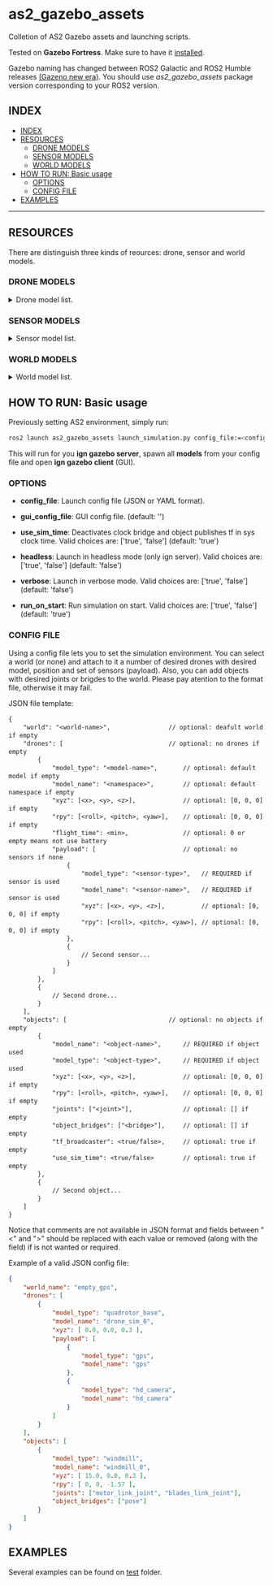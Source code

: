 # as2_gazebo_assets

Colletion of AS2 Gazebo assets and launching scripts. 

Tested on **Gazebo Fortress**. Make sure to have it [installed](https://gazebosim.org/docs/fortress/install_ubuntu).

Gazebo naming has changed between ROS2 Galactic and ROS2 Humble releases [(Gazeno new era)](https://discourse.ros.org/t/a-new-era-for-gazebo-cross-post/25012). You should use *as2_gazebo_assets* package version corresponding to your ROS2 version.

## INDEX
- [INDEX](#index)
- [RESOURCES](#resources)
  - [DRONE MODELS](#drone-models)
  - [SENSOR MODELS](#sensor-models)
  - [WORLD MODELS](#world-models)
- [HOW TO RUN: Basic usage](#how-to-run-basic-usage)
  - [OPTIONS](#options)
  - [CONFIG FILE](#config-file)
- [EXAMPLES](#examples)
---

## RESOURCES
There are distinguish three kinds of reources: drone, sensor and world models.

### DRONE MODELS
<details>
<summary>Drone model list.</summary>
    
| SDF Name | Status | Image |
| - | :-: | - |
| *quadroto_base* | <span style="color:darkgreen">FLYING</span> | ![](docs/imgs/quadrotor_base.png) |
| *hexrotor_base* | <span style="color:darkgreen">FLYING</span> | ![](docs/imgs/hexrotor_base.png) |
| *crazyflie* | <span style="color:red">UNSTABLE FLYING</span> | ![](docs/imgs/crazyflie.png) |
</details>

### SENSOR MODELS
<details>
<summary>Sensor model list.</summary>
    
| SDF Name | Description | Plugin |
| - | - | - |
| *imu* | **NOT SDF**: Alreay included in drone models. IMU sensor reports vertical position, angular velocity and linear acceleration readings. | ignition::gazebo::systems::Imu |
| *air_pressure* | Air pressure sensor reports vertical position and velocity readings. | ignition::gazebo::systems::AirPressure |
| *magnetometer* | **NOT SDF**: Alreay included in drone models. Magnetometer sensor reports the magnetic field in its current location. | ignition::gazebo::systems::Magnetometer |
| *hd_camera* | RGB Camera with 1280x960 resolution. | - |
| *vga_camera* | RGB Camera with 640x480 resolution. | - |
| *semantic_camera* | RGB Camera with 1280x960 resolution with semantic segmentation data. | - |
| *rgbd_camera* | RGBD Camera with 640x480 resolution and 10 meters of depth sensing. | - |
| *point_lidar* | Single point lidar with 40 meter range. | - |
| *planar_lidar* | Planar scanning two-dimension lidar with 30 meter range. | - |
| *3d_lidar* | Three-dimensional scan with 100 meter range. | - |
| *gps* | Navigation satellite sensor reports position and velocity in spherical coordinates (latitude / longitude). | ignition::gazebo::systems::NavSat |
| *suction_gripper* | Light weight suction gripper. | mbzirc::SuctionGripperPlugin |
</details>

### WORLD MODELS
<details>
<summary>World model list.</summary>
    
| SDF Name | Description | Image |
| - | - | - |
| *empty* | Empty world with ground. | ![](docs/imgs/empty.png) |
| *test_gripper* | Empty world with two small objects to test the gripper. | ![](docs/imgs/test_gripper.png) |
| *empty_gps* | Empty world with ground and gps enabled | ![](docs/imgs/empty.png) |
</details>

## HOW TO RUN: Basic usage

Previously setting AS2 environment, simply run:
```bash
ros2 launch as2_gazebo_assets launch_simulation.py config_file:=<config-file>
```

This will run for you **ign gazebo server**, spawn all **models** from your config file and open **ign gazebo client** (GUI).

### OPTIONS

- **config_file**:
    Launch config file (JSON or YAML format).

- **gui_config_file**:
    GUI config file.
    (default: '')

- **use_sim_time**:
    Deactivates clock bridge and object publishes tf in sys clock time. Valid choices are: ['true', 'false']
    (default: 'true')

- **headless**:
    Launch in headless mode (only ign server). Valid choices are: ['true', 'false']
    (default: 'false')

- **verbose**:
    Launch in verbose mode. Valid choices are: ['true', 'false']
    (default: 'false')

- **run_on_start**:
    Run simulation on start. Valid choices are: ['true', 'false']
    (default: 'true')


### CONFIG FILE
Using a config file lets you to set the simulation environment. You can select a world (or none) and attach to it a number of desired drones with desired model, position and set of sensors (payload). Also, you can add objects with desired joints or brigdes to the world. Please pay atention to the format file, otherwise it may fail.

JSON file template:
```
{
    "world": "<world-name>",                // optional: deafult world if empty
    "drones": [                             // optional: no drones if empty
        {
            "model_type": "<model-name>",       // optional: default model if empty
            "model_name": "<namespace>",        // optional: default namespace if empty
            "xyz": [<x>, <y>, <z>],             // optional: [0, 0, 0] if empty
            "rpy": [<roll>, <pitch>, <yaw>],    // optional: [0, 0, 0] if empty
            "flight_time": <min>,               // optional: 0 or empty means not use battery
            "payload": [                        // optional: no sensors if none
                {
                    "model_type": "<sensor-type>",   // REQUIRED if sensor is used
                    "model_name": "<sensor-name>",   // REQUIRED if sensor is used
                    "xyz": [<x>, <y>, <z>],          // optional: [0, 0, 0] if empty
                    "rpy": [<roll>, <pitch>, <yaw>], // optional: [0, 0, 0] if empty
                },
                {
                    // Second sensor...
                }
            ]
        },
        {
            // Second drone...
        }
    ],
    "objects": [                            // optional: no objects if empty
        {    
            "model_name": "<object-name>",      // REQUIRED if object used
            "model_type": "<object-type>",      // REQUIRED if object used
            "xyz": [<x>, <y>, <z>],             // optional: [0, 0, 0] if empty
            "rpy": [<roll>, <pitch>, <yaw>],    // optional: [0, 0, 0] if empty
            "joints": ["<joint>"],              // optional: [] if empty
            "object_bridges": ["<bridge>"],     // optional: [] if empty
            "tf_broadcaster": <true/false>,     // optional: true if empty
            "use_sim_time": <true/false>        // optional: true if empty
        },
        {
            // Second object...
        }
    ]
}
```
Notice that comments are not available in JSON format and fields between "<" and ">" should be replaced with each value or removed (along with the field) if is not wanted or required.

Example of a valid JSON config file:
```json
{
    "world_name": "empty_gps",
    "drones": [
        {
            "model_type": "quadrotor_base",
            "model_name": "drone_sim_0",
            "xyz": [ 0.0, 0.0, 0.3 ],
            "payload": [
                {
                    "model_type": "gps",
                    "model_name": "gps"
                },
                {
                    "model_type": "hd_camera",
                    "model_name": "hd_camera"
                }
            ]
        }
    ],
    "objects": [
        {    
            "model_type": "windmill",
            "model_name": "windmill_0",
            "xyz": [ 15.0, 0.0, 0.3 ],
            "rpy": [ 0, 0, -1.57 ],
            "joints": ["motor_link_joint", "blades_link_joint"],
            "object_bridges": ["pose"]
        }
    ]
}
```

## EXAMPLES
Several examples can be found on [test](/tests) folder.
